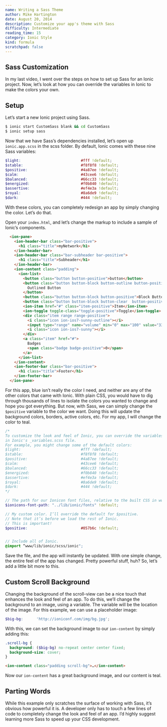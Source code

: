 ```yaml
---
name: Writing a Sass Theme
author: Mike Hartington
date: August 20, 2014
description: Customize your app's theme with Sass
difficulty: Intermediate
reading_time: 15
category: Ionic Style
kind: formula
scratchpad: false
---
```



## Sass Customization

In my last video, I went over the steps on how to set up Sass for an Ionic project. Now, let’s look at how you can override the variables in Ionic to make the colors your own.

## Setup

Let’s start a new Ionic project using Sass.

~~~bash
$ ionic start CustomSass blank && cd CustomSass
$ ionic setup sass
~~~

Now that we have Sass’s dependencies installed, let’s open up `ionic.app.scss` in the scss folder. By default, Ionic comes with these nine Sass variables:

~~~scss
$light:                           #fff !default;
$stable:                          #f8f8f8 !default;
$positive:                        #4a87ee !default;
$calm:                            #43cee6 !default;
$balanced:                        #66cc33 !default;
$energized:                       #f0b840 !default;
$assertive:                       #ef4e3a !default;
$royal:                           #8a6de9 !default;
$dark:                            #444 !default;
~~~

With these colors, you can completely redesign an app by simply changing the color. Let’s do that.

Open your `index.html`, and let’s change the markup to include a sample of Ionic’s components.

~~~html
  <ion-pane>
    <ion-header-bar class="bar-positive">
      <h1 class="title">myNetwork</h1>
    </ion-header-bar>
    <ion-header-bar class="bar-subheader bar-positive">
      <h1 class="title">Subheader</h1>
    </ion-header-bar>
    <ion-content class="padding">
      <ion-list>
        <button class="button button-positive">button</button>
        <button class="button button-block button-outline button-positive">
          Outlined Button
        </button>
        <button class="button button-block button-positive">Block Button</button>
        <button class="button button-block button-clear  button-positive">Clear Button</button>
        <ion-item href="#" class="item-positive">Item</ion-item>
        <ion-toggle toggle-class="toggle-positive">Toggle</ion-toggle>
        <div class="item range range-positive">
          <i class="icon ion-ios7-sunny-outline"></i>
          <input type="range" name="volume" min="0" max="100" value="33">
          <i class="icon ion-ios7-sunny"></i>
        </div>
        <a class="item" href="#">
          Badges
          <span class="badge badge-positive">0</span>
        </a>
      </ion-list>
    </ion-content>
    <ion-footer-bar class="bar-positive">
      <h1 class="title">Footer</h1>
    </ion-footer-bar>
  </ion-pane>
~~~

For this app, blue isn’t really the color I need, and neither are any of the other colors that came with Ionic. With plain CSS, you would have to dig through thousands of lines to isolate the colors you wanted to change and hope you got everything. But now, with Sass, we can simply change the `$positive` variable to the color we want. Doing this will update the background colors, borders, active colors, etc. For my app, I will change the color to teal.

~~~scss
/*
To customize the look and feel of Ionic, you can override the variables
in Ionic's _variables.scss file.
For example, you might change some of the default colors:
$light:                           #fff !default;
$stable:                          #f8f8f8 !default;
$positive:                        #4a87ee !default;
$calm:                            #43cee6 !default;
$balanced:                        #66cc33 !default;
$energized:                       #f0b840 !default;
$assertive:                       #ef4e3a !default;
$royal:                           #8a6de9 !default;
$dark:                            #444 !default;
*/

// The path for our Ionicon font files, relative to the built CSS in www/css
$ionicons-font-path: "../lib/ionic/fonts" !default;

// My custom color. I’ll override the default for $positive.
// Note that it’s before we load the rest of Ionic.
// This is important!
$positive:                        #057b6c !default;


// Include all of Ionic.
@import “www/lib/ionic/scss/ionic";

~~~

Save the file, and the app will instantly be updated. With one simple change, the entire feel of the app has changed. Pretty powerful stuff, huh? So, let’s add a little bit more to this.

## Custom Scroll Background

Changing the background of the scroll-view can be a nice touch that enhances the look and feel of an app. To do this, we’ll change the background to an image, using a variable. The variable will be the location of the image. For this example, we can use a placeholder image:

~~~scss
$big-bg:      'http://ioniconf.com/img/bg.jpg';
~~~

With this, we can set the background image to our `ion-content` by simply adding this:

~~~scss
.scroll-bg {
  background: ($big-bg) no-repeat center center fixed;
  background-size: cover;
}

~~~

~~~html
<ion-content class="padding scroll-bg">…</ion-content>
~~~

Now our `ion-content` has a great background image, and our content is teal.




## Parting Words
While this example only scratches the surface of working with Sass, it’s obvious how powerful it is. A developer only has to touch a few lines of code to completely change the look and feel of an app. I’d highly suggest learning more Sass to speed up your CSS development.
